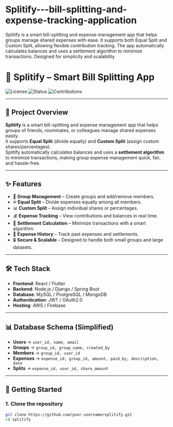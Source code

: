 # Splitify---bill-splitting-and-expense-tracking-application
Splitify is a smart bill-splitting and expense management app that helps groups manage shared expenses with ease. It supports both Equal Split and Custom Split, allowing flexible contribution tracking. The app automatically calculates balances and uses a settlement algorithm to minimize transactions. Designed for simplicity and scalability


# 💸 Splitify – Smart Bill Splitting App

![License](https://img.shields.io/badge/License-MIT-blue.svg) 
![Status](https://img.shields.io/badge/Status-Active-brightgreen)
![Contributions](https://img.shields.io/badge/Contributions-Welcome-orange)

---

## 📌 Project Overview
**Splitify** is a smart bill-splitting and expense management app that helps groups of friends, roommates, or colleagues manage shared expenses easily.  
It supports **Equal Split** (divide equally) and **Custom Split** (assign custom shares/percentages).  
Splitify automatically calculates balances and uses a **settlement algorithm** to minimize transactions, making group expense management quick, fair, and hassle-free.  

---

## ✨ Features
- 👥 **Group Management** – Create groups and add/remove members.  
- ➗ **Equal Split** – Divide expenses equally among all members.  
- 📊 **Custom Split** – Assign individual shares or percentages.  
- 💰 **Expense Tracking** – View contributions and balances in real time.  
- 🔄 **Settlement Calculation** – Minimize transactions with a smart algorithm.  
- 📜 **Expense History** – Track past expenses and settlements.  
- 🔒 **Secure & Scalable** – Designed to handle both small groups and large datasets.  

---

## 🛠️ Tech Stack
- **Frontend**: React / Flutter  
- **Backend**: Node.js / Django / Spring Boot  
- **Database**: MySQL / PostgreSQL / MongoDB  
- **Authentication**: JWT / OAuth2.0  
- **Hosting**: AWS / Firebase  

---

## 📊 Database Schema (Simplified)
- **Users** → `user_id, name, email`  
- **Groups** → `group_id, group_name, created_by`  
- **Members** → `group_id, user_id`  
- **Expenses** → `expense_id, group_id, amount, paid_by, description, date`  
- **Splits** → `expense_id, user_id, share_amount`  

---

## 🚀 Getting Started

### 1. Clone the repository
```bash
git clone https://github.com/your-username/splitify.git
cd splitify
